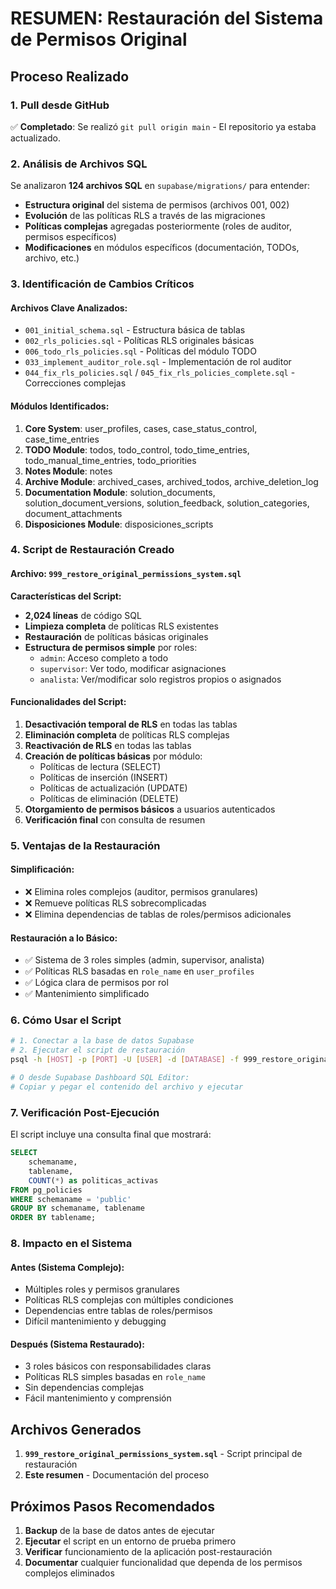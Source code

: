 # RESUMEN: Restauración del Sistema de Permisos Original

## Proceso Realizado

### 1. Pull desde GitHub
✅ **Completado**: Se realizó `git pull origin main` - El repositorio ya estaba actualizado.

### 2. Análisis de Archivos SQL
Se analizaron **124 archivos SQL** en `supabase/migrations/` para entender:

- **Estructura original** del sistema de permisos (archivos 001, 002)
- **Evolución** de las políticas RLS a través de las migraciones
- **Políticas complejas** agregadas posteriormente (roles de auditor, permisos específicos)
- **Modificaciones** en módulos específicos (documentación, TODOs, archivo, etc.)

### 3. Identificación de Cambios Críticos

#### Archivos Clave Analizados:
- `001_initial_schema.sql` - Estructura básica de tablas
- `002_rls_policies.sql` - Políticas RLS originales básicas
- `006_todo_rls_policies.sql` - Políticas del módulo TODO
- `033_implement_auditor_role.sql` - Implementación de rol auditor
- `044_fix_rls_policies.sql` / `045_fix_rls_policies_complete.sql` - Correcciones complejas

#### Módulos Identificados:
1. **Core System**: user_profiles, cases, case_status_control, case_time_entries
2. **TODO Module**: todos, todo_control, todo_time_entries, todo_manual_time_entries, todo_priorities
3. **Notes Module**: notes
4. **Archive Module**: archived_cases, archived_todos, archive_deletion_log
5. **Documentation Module**: solution_documents, solution_document_versions, solution_feedback, solution_categories, document_attachments
6. **Disposiciones Module**: disposiciones_scripts

### 4. Script de Restauración Creado

#### Archivo: `999_restore_original_permissions_system.sql`

**Características del Script:**
- **2,024 líneas** de código SQL
- **Limpieza completa** de políticas RLS existentes
- **Restauración** de políticas básicas originales
- **Estructura de permisos simple** por roles:
  - `admin`: Acceso completo a todo
  - `supervisor`: Ver todo, modificar asignaciones
  - `analista`: Ver/modificar solo registros propios o asignados

#### Funcionalidades del Script:

1. **Desactivación temporal de RLS** en todas las tablas
2. **Eliminación completa** de políticas RLS complejas
3. **Reactivación de RLS** en todas las tablas
4. **Creación de políticas básicas** por módulo:
   - Políticas de lectura (SELECT)
   - Políticas de inserción (INSERT) 
   - Políticas de actualización (UPDATE)
   - Políticas de eliminación (DELETE)
5. **Otorgamiento de permisos básicos** a usuarios autenticados
6. **Verificación final** con consulta de resumen

### 5. Ventajas de la Restauración

#### Simplificación:
- ❌ Elimina roles complejos (auditor, permisos granulares)
- ❌ Remueve políticas RLS sobrecomplicadas
- ❌ Elimina dependencias de tablas de roles/permisos adicionales

#### Restauración a lo Básico:
- ✅ Sistema de 3 roles simples (admin, supervisor, analista)
- ✅ Políticas RLS basadas en `role_name` en `user_profiles`
- ✅ Lógica clara de permisos por rol
- ✅ Mantenimiento simplificado

### 6. Cómo Usar el Script

```bash
# 1. Conectar a la base de datos Supabase
# 2. Ejecutar el script de restauración
psql -h [HOST] -p [PORT] -U [USER] -d [DATABASE] -f 999_restore_original_permissions_system.sql

# O desde Supabase Dashboard SQL Editor:
# Copiar y pegar el contenido del archivo y ejecutar
```

### 7. Verificación Post-Ejecución

El script incluye una consulta final que mostrará:
```sql
SELECT 
    schemaname,
    tablename,
    COUNT(*) as politicas_activas
FROM pg_policies 
WHERE schemaname = 'public'
GROUP BY schemaname, tablename
ORDER BY tablename;
```

### 8. Impacto en el Sistema

#### Antes (Sistema Complejo):
- Múltiples roles y permisos granulares
- Políticas RLS complejas con múltiples condiciones
- Dependencias entre tablas de roles/permisos
- Difícil mantenimiento y debugging

#### Después (Sistema Restaurado):
- 3 roles básicos con responsabilidades claras
- Políticas RLS simples basadas en `role_name`
- Sin dependencias complejas
- Fácil mantenimiento y comprensión

## Archivos Generados

1. **`999_restore_original_permissions_system.sql`** - Script principal de restauración
2. **Este resumen** - Documentación del proceso

## Próximos Pasos Recomendados

1. **Backup** de la base de datos antes de ejecutar
2. **Ejecutar** el script en un entorno de prueba primero
3. **Verificar** funcionamiento de la aplicación post-restauración
4. **Documentar** cualquier funcionalidad que dependa de los permisos complejos eliminados
